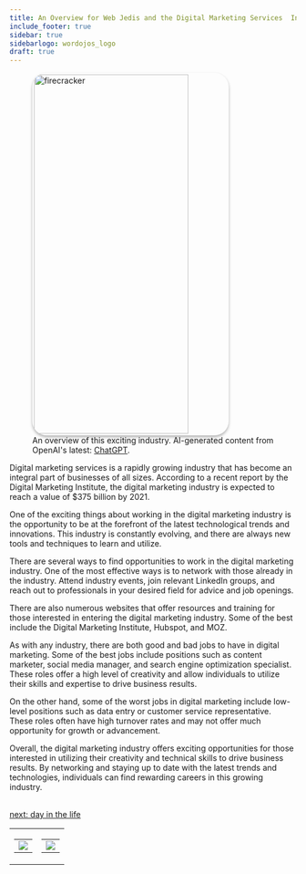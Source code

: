 ```yaml
---
title: An Overview for Web Jedis and the Digital Marketing Services  Industry
include_footer: true
sidebar: true
sidebarlogo: wordojos_logo
draft: true
---
```

<figure>
    <img src='/uploads/small/' style="width: 80%;height: 630px;padding: 3px; box-shadow: 0 3px 5px rgba(0,0,0,.3);border-radius: 25px;overflow: hidden;border: none;" align="middle"; alt='firecracker';/>
    <figcaption>An overview of this exciting industry. AI-generated content from OpenAI's latest: <a href="https://openai.com/blog/chatgpt/" >ChatGPT</a>.</figcaption>
</figure>
<p>
Digital marketing services is a rapidly growing industry that has become an integral part of businesses of all sizes. According to a recent report by the Digital Marketing Institute, the digital marketing industry is expected to reach a value of $375 billion by 2021.

One of the exciting things about working in the digital marketing industry is the opportunity to be at the forefront of the latest technological trends and innovations. This industry is constantly evolving, and there are always new tools and techniques to learn and utilize.

There are several ways to find opportunities to work in the digital marketing industry. One of the most effective ways is to network with those already in the industry. Attend industry events, join relevant LinkedIn groups, and reach out to professionals in your desired field for advice and job openings.

There are also numerous websites that offer resources and training for those interested in entering the digital marketing industry. Some of the best include the Digital Marketing Institute, Hubspot, and MOZ.

As with any industry, there are both good and bad jobs to have in digital marketing. Some of the best jobs include positions such as content marketer, social media manager, and search engine optimization specialist. These roles offer a high level of creativity and allow individuals to utilize their skills and expertise to drive business results.

On the other hand, some of the worst jobs in digital marketing include low-level positions such as data entry or customer service representative. These roles often have high turnover rates and may not offer much opportunity for growth or advancement.

Overall, the digital marketing industry offers exciting opportunities for those interested in utilizing their creativity and technical skills to drive business results. By networking and staying up to date with the latest trends and technologies, individuals can find rewarding careers in this growing industry.

<br>
<a href="https://workdojos.com/webjedi/day-in-the-life">next: day in the life</a>
</p>
<table border="0" cellpadding="0" cellspacing="0" width="600" id="templateColumns">
    <tr>
        <td align="center" valign="top" width="50%" class="templateColumnContainer">
            <table border="0" cellpadding="10" cellspacing="0" height="100%" width="100px">
                <tr>
                    <td class="leftColumnContent">
                      <a href="https://webjedi.workdojos.com">
                        <img src="/uploads/d.svg" class="columnImage" />
                    </td>
                </tr>
            </table>
        </td>
        <td align="center" valign="top" width="50%" class="templateColumnContainer">
            <table border="0" cellpadding="10" cellspacing="0" height="100%" width="100px">
                <tr>
                    <td class="rightColumnContent">
                      <a href="https://videogamers.workdojos.com">
                        <img src="/uploads/randomdojo.svg" class="columnImage" />
                    </td>
            </table>
        </td>
    </tr>
</table>